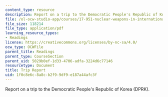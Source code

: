 ```yaml
---
content_type: resource
description: Report on a trip to the Democratic People's Republic of Korea (DPRK).
file: /ol-ocw-studio-app/courses/17-951-nuclear-weapons-in-international-politics-past-present-and-future-spring-2009/1f0c8e6c8a8cb2f99df9e187a44afc3f_MIT17_951S09_walsh_trip.pdf
file_size: 118214
file_type: application/pdf
learning_resource_types:
- Readings
license: https://creativecommons.org/licenses/by-nc-sa/4.0/
ocw_type: OCWFile
parent_title: Readings
parent_type: CourseSection
parent_uid: 5029b0ef-1d33-4706-adfa-3224d6c77146
resourcetype: Document
title: Trip Report
uid: 1f0c8e6c-8a8c-b2f9-9df9-e187a44afc3f
---
```

Report on a trip to the Democratic People's Republic of Korea (DPRK).